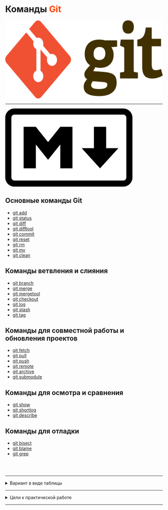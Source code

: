 # Команды <font color="#FF4500">Git</font>
<img src="img\512px-Git-logo.svg.png" height=250px>
<hr>
<img src="img/md.png" height=250px>


## Основные команды Git
+ [git add](pages/git_add.md)
+ [git status](pages/git_status.md)
+ [git diff](pages/git_diff.md)
+ [git difftool](pages/git_difftool.md)
+ [git commit](pages/git_commit.md)
+ [git reset](pages/git_reset.md)
+ [git rm](pages/git_rm.md)
+ [git mv](pages/git_mv.md)
+ [git clean](pages/git_clean.md)

## Команды ветвления и слияния
+ [git branch](pages/git_branch.md)
+ [git merge](pages/git_merge.md)
+ [git mergetool](pages/git_mergetool.md)
+ [git checkout](pages/git_checkout.md)
+ [git log](pages/git_log.md)
+ [git stash](pages/git_stash.md)
+ [git tag](pages/git_tag.md)

## Команды для совместной работы и обновления проектов
+ [git fetch](pages/git_fetch.md)
+ [git pull](pages/git_pull.md)
+ [git push](pages/git_push.md)
+ [git remote](pages/git_remote.md)
+ [git archive](pages/git_archive.md)
+ [git submodule](pages/git_submodule.md)

## Команды для осмотра и сравнения
+ [git show](pages/git_show.md)
+ [git shortlog](pages/git_shortlog.md)
+ [git describe](pages/git_describe.md)

## Команды для отладки
+ [git bisect](pages/git_bisect.md)
+ [git blame](pages/git_blame.md)
+ [git grep](pages/git_grep.md)



<br><br>
<hr>

<details> 
<summary>Вариант в виде таблицы</summary>

|Основные команды|Команды ветвления и слияния|Команды для совместной работы|Команды для осмотра и сравнения|Команды для отладки|
|-------|-------|-----|-----|----|
|[git add](pages/git_add.md)|[git branch](pages/git_branch.md)|[git fetch](pages/git_fetch.md)|[git show](pages/git_show.md)|[git bisect](pages/git_bisect.md)
[git status](pages/git_status.md)|[git merge](pages/git_merge.md)|[git pull](pages/git_pull.md)|[git shortlog](pages/git_shortlog.md)|[git blame](pages/git_blame.md)
[git diff](pages/git_diff.md)|[git mergetool](pages/git_mergetool.md)|[git push](pages/git_push.md)|[git describe](pages/git_describe.md)|[git grep](pages/git_grep.md)
[git difftool](pages/git_difftool.md)|[git checkout](pages/git_checkout.md)|[git remote](pages/git_remote.md)|
[git commit](pages/git_commit.md)|[git log](pages/git_log.md)|[git archive](pages/git_archive.md)|
[git reset](pages/git_reset.md)|[git stash](pages/git_stash.md)|[git submodule](pages/git_submodule.md)|
[git mv](pages/git_mv.md)|
[git clean](pages/git_clean.md)|

</details> 
<hr>
<details> 
 <summary>Цели к практической работе</summary>

<br>

<span align="center"><font color="#00FFFF">Критерии оценки выполненного задания</font></span>

<br>

0 баллов

+ &#9989; Задание не выполнено. *( Даже не надейтесь &#128540; )*

5 баллов

+ &#9989; Работа загружена на <a href="https://github.com/">GitHub.</a>
+ &#9989; Использованы основные возможности Markdown: изображения, **полужирный**, *курсив*, <a href="http://memesmix.net/media/created/hfjfdy.jpg">ссылки</a>, ```код```, заголовки.
+ &#9989; Описаны основные команды Git.
+ &#9989; Текст материала не является копией теории.
+ &#9989; Гитигнор содержит основные шаблоны (редакторы кода).
+ &#9989; В истории Git два и более коммита.
+ &#9989; Сообщения коммитов осмыслены, но не многословны.

10 баллов

+ &#9989; Выполнены все условия на 5 баллов.
+ &#9989; Работа выполнена с творческим подходом и использованием других возможностей Markdown.
+ &#9989; В работе более 10 связанных md-файлов.

</details>
<hr>